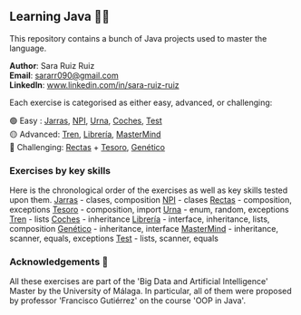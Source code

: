 ## Learning Java 👩‍💻

This repository contains a bunch of Java projects used to master the language.

**Author**: Sara Ruiz Ruiz <br />
**Email**: sararr090@gmail.com <br />
**LinkedIn**: www.linkedin.com/in/sara-ruiz-ruiz  <br />

Each exercise is categorised as either easy, advanced, or challenging: 

🟢 Easy : [Jarras](https://github.com/sararuizruiz/Learning_Java/tree/main/mdJarras), [NPI](https://github.com/sararuizruiz/Learning_Java/tree/main/mdNPI), [Urna](https://github.com/sararuizruiz/Learning_Java/tree/main/mdUrna), [Coches](https://github.com/sararuizruiz/Learning_Java/tree/main/mdCoches), [Test](https://github.com/sararuizruiz/Learning_Java/tree/main/mdTestL) <br />
🟡 Advanced: [Tren](https://github.com/sararuizruiz/Learning_Java/tree/main/mdTren), [Librería](https://github.com/sararuizruiz/Learning_Java/tree/main/mdLibreriaV3L), [MasterMind](https://github.com/sararuizruiz/Learning_Java/tree/main/mdMastermindL)  <br />
🔴 Challenging: [Rectas](https://github.com/sararuizruiz/Learning_Java/tree/main/mdRectas) + [Tesoro](https://github.com/sararuizruiz/Learning_Java/tree/main/mdTesoro), [Genético](https://github.com/sararuizruiz/Learning_Java/tree/main/mdGenetico) <br />

### Exercises by key skills
Here is the chronological order of the exercises as well as key skills tested upon them.
[Jarras](https://github.com/sararuizruiz/Learning_Java/tree/main/mdJarras) - clases, composition
[NPI](https://github.com/sararuizruiz/Learning_Java/tree/main/mdNPI) - clases
[Rectas](https://github.com/sararuizruiz/Learning_Java/tree/main/mdRectas) - composition, exceptions
[Tesoro](https://github.com/sararuizruiz/Learning_Java/tree/main/mdTesoro) - composition, import
[Urna](https://github.com/sararuizruiz/Learning_Java/tree/main/mdUrna) - enum, random, exceptions
[Tren](https://github.com/sararuizruiz/Learning_Java/tree/main/mdTren) - lists
[Coches](https://github.com/sararuizruiz/Learning_Java/tree/main/mdCoches) - inheritance
[Librería](https://github.com/sararuizruiz/Learning_Java/tree/main/mdLibreriaV3L) - interface, inheritance, lists, composition
[Genético](https://github.com/sararuizruiz/Learning_Java/tree/main/mdGenetico) - inheritance, interface
[MasterMind](https://github.com/sararuizruiz/Learning_Java/tree/main/mdMastermindL) - inheritance, scanner, equals, exceptions
[Test](https://github.com/sararuizruiz/Learning_Java/tree/main/mdTestL) - lists, scanner, equals
 
 
 







### Acknowledgements 👏
All these exercises are part of the 'Big Data and Artificial Intelligence' Master by the University of Málaga.
In particular, all of them were proposed by professor 'Francisco Gutiérrez' on the course 'OOP in Java'.

